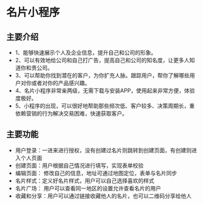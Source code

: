# 名片小程序

## 主要介绍
- 1、能够快速展示个人及企业信息，提升自己和公司的形象。
- 2、可以有效地给公司和自己打广告，提高自己和公司的知名度，让更多人知道你和贵公司。
- 3、可以帮助你找到潜在的客户，为你扩充人脉。跟踪用户，帮你了解哪些用户对你或者对你的产品感兴趣。
- 4、名片小程序非常亲两级，无需下载与安装APP，使用起来非常方便，体验度极好。
- 5、小程序的出现，可以很好地帮助那些频次低、客户较多、决策周期长，重依赖营销的行为解决交易困难，快速获取客户。

## 主要功能
- 用户登录：一进来进行授权，没有创建过名片则跳转到创建页面，有创建则进入个人页面
- 创建页面：用户根据自己情况进行填写，实现表单校验
- 编辑页面： 修改自己的信息，地址可通过地图定位，表单与名片同步
- 名片样式：定义好名片样式，用户可以自己选择喜欢的样式
- 名片广场： 用户可以查看同一地区的设置允许查看名片的用户
- 收藏和分享：用户可以通过链接收藏他人的名片，也可以二维码分享给他人




